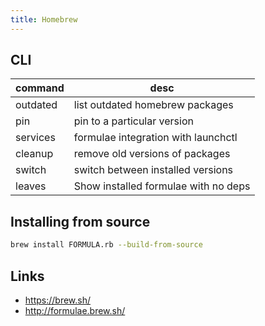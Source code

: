 ```yaml
---
title: Homebrew
---
```


## CLI

| command  | desc                                 |
|----------|--------------------------------------|
| outdated | list outdated homebrew packages      |
| pin      | pin to a particular version          |
| services | formulae integration with launchctl  |
| cleanup  | remove old versions of packages      |
| switch   | switch between installed versions    |
| leaves   | Show installed formulae with no deps |


## Installing from source

```bash
brew install FORMULA.rb --build-from-source
```

## Links

* <https://brew.sh/>
* <http://formulae.brew.sh/>


